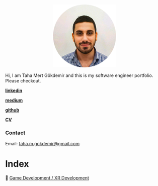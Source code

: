 
<p align="center">
  <img src="./Media/Portrait.png"  width="200px"/>
</p>

Hi, I am Taha Mert Gökdemir and this is my software engineer portfolio.  Please checkout.

[**linkedin**](https://www.linkedin.com/in/taha-mert-gokdemir/) 

[**medium**](https://medium.com/@taha.m.gokdemir) 

[**github**](https://github.com/tahameg) 

[**CV**](https://drive.google.com/drive/folders/1CmfNM7IvDLmqvHhoCL6O_CuT5J9Pst9a?usp=drive_link)

### Contact

Email: taha.m.gokdemir@gmail.com

# Index

🥽 [Game Development / XR Development](Portfolio_VR_GameDev.md)

